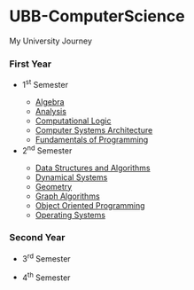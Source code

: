 # UBB-ComputerScience

My University Journey

### First Year
<ul>
  <li>1<sup>st</sup> Semester</li>
  <ul>
    <li>
      <a href="https://github.com/cosmintimis/UBB-ComputerScience/tree/main/First%20Year/Semester%201/Algebra">Algebra</a>
    </li>
     <li>
      <a href="https://github.com/cosmintimis/UBB-ComputerScience/tree/main/First%20Year/Semester%201/Analysis">Analysis</a>
    </li>
     <li>
      <a href="https://github.com/cosmintimis/UBB-ComputerScience/tree/main/First%20Year/Semester%201/Computational-Logic">Computational Logic</a>
    </li>
     <li>
      <a href="https://github.com/cosmintimis/UBB-ComputerScience/tree/main/First%20Year/Semester%201/Computer-Systems-Architecture">Computer Systems Architecture</a>
    </li>
     <li>
      <a href="https://github.com/cosmintimis/UBB-ComputerScience/tree/main/First%20Year/Semester%201/Fundamentals-of-Programming">Fundamentals of Programming</a>
    </li>
  </ul>
  <li>2<sup>nd</sup> Semester</li>
  <ul>
    <li>
      <a href="https://github.com/cosmintimis/UBB-ComputerScience/tree/main/First%20Year/Semester%202/Data-Structures-and-Algorithms">Data Structures and Algorithms</a>
    </li>
    <li>
      <a href="https://github.com/cosmintimis/UBB-ComputerScience/tree/main/First%20Year/Semester%202/Dynamical-Systems">Dynamical Systems</a>
    </li>
    <li>
      <a href="https://github.com/cosmintimis/UBB-ComputerScience/tree/main/First%20Year/Semester%202/Geometry">Geometry</a>
    </li>
    <li>
      <a href="https://github.com/cosmintimis/UBB-ComputerScience/tree/main/First%20Year/Semester%202/Graph-Algorithms">Graph Algorithms</a>
    </li>
    <li>
      <a href="https://github.com/cosmintimis/UBB-ComputerScience/tree/main/First%20Year/Semester%202/Object-Oriented-Programming">Object Oriented Programming</a>
    </li>
    <li>
      <a href="https://github.com/cosmintimis/UBB-ComputerScience/tree/main/First%20Year/Semester%202/Operating-Systems">Operating Systems</a>
    </li>
  </ul>
</ul>

### Second Year
<ul>
  <li>3<sup>rd</sup> Semester</li>
  <ul>
    
  </ul>
  <li>4<sup>th</sup> Semester</li>
  <ul>
  </ul>
</ul>
